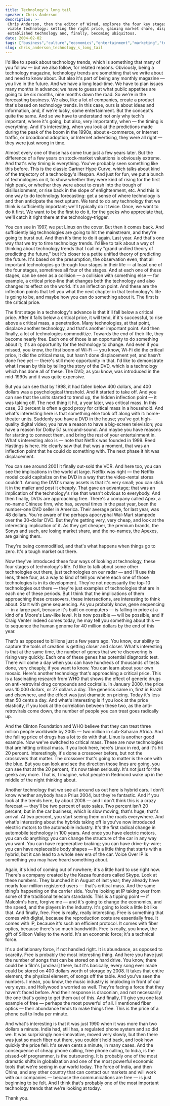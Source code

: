```yaml
---
title: Technology's long tail
speaker: Chris Anderson
description: >-
 Chris Anderson, then the editor of Wired, explores the four key stages of any
 viable technology: setting the right price, gaining market share, displacing an
 established technology and, finally, becoming ubiquitous.
date: 2004-02-02
tags: ["business","culture","economics","entertainment","marketing","technology"]
slug: chris_anderson_technology_s_long_tail
---
```


I'd like to speak about technology trends, which is something that many of you follow —
but we also follow, for related reasons. Obviously, being a technology magazine,
technology trends are something that we write about and need to know about. But also it's
part of being any monthly magazine — you live in the future. And we have a long lead-time.
We have to plan issues many months in advance; we have to guess at what public appetites
are going to be six months, nine months down the road. So we're in the forecasting
business. We also, like a lot of companies, create a product that's based on technology
trends. In this case, ours is about ideas and information, and, if we're lucky, some
entertainment. But the concept's quite the same. And so we have to understand not only why
tech's important, where it's going, but also, very importantly, when — the timing is
everything. And it's interesting, when you look at the predictions made during the peak of
the boom in the 1990s, about e-commerce, or Internet traffic, or broadband adoption, or
Internet advertising, they were all right — they were just wrong in time.

Almost every one of those has come true just a few years later. But the difference of a
few years on stock-market valuations is obviously extreme. And that's why timing is
everything. You've probably seen something like this before. This is the classic Gartner
Hype Curve, which talks about kind of the trajectory of a technology's lifespan. And just
for fun, we put a bunch of technologies on it, to show whether they were kind of rising
for the first high peak, or whether they were about to crash into the trough of
disillusionment, or rise back in the slope of enlightenment, etc. And this is one way to
do technology forecasting: get a sense of where technology is and then anticipate the next
upturn. We tend to do any technology that we think is sufficiently important; we'll
typically do it twice. Once, we want to do it first. We want to be the first to do it, for
the geeks who appreciate that, we'll catch it right there at the technology-trigger.

You can see in 1997, we put Linux on the cover. But then it comes back. And sufficiently
big technologies are going to hit the mainstream, and they're going to burst out. And then
it's time to do it again. Last year. And that's one way that we try to time technology
trends. I'd like to talk about a way of thinking about technology trends that I call my
"grand unified theory of predicting the future," but it's closer to a petite unified
theory of predicting the future. It's based on the presumption, the observation even, that
all important technologies go through four stages in their life — at least one of the four
stages, sometimes all four of the stages. And at each one of these stages, can be seen as
a collision — a collision with something else — for example, a critical price-line that
changes both the technology and also changes its effect on the world. It's an inflection
point. And these are the inflection points that tell you what the next chapter in that
technology's life is going to be, and maybe how you can do something about it. The first is
the critical price.

The first stage in a technology's advance is that it'll fall below a critical price. After
it falls below a critical price, it will tend, if it's successful, to rise above a
critical mass, a penetration. Many technologies, at that point, displace another
technology, and that's another important point. And then finally, a lot of technologies
commoditize. Towards the end of their life, they become nearly free. Each one of those is
an opportunity to do something about it; it's an opportunity for the technology to change.
And even if you missed, you know, the first boom of Wi-Fi — you know, Wi-Fi did the
critical price, it did the critical mass, but hasn't done displacement yet, and hasn't
done free yet — there's still more opportunity in that. I'd like to demonstrate what I mean
by this by telling the story of the DVD, which is a technology which has done all of
these. The DVD, as you know, was introduced in the mid-1990s and it was quite
expensive.

But you can see that by 1998, it had fallen below 400 dollars, and 400 dollars was a
psychological threshold. And it started to take off. And you can see that the units
started to trend up, the hidden inflection point — it was taking off. The next thing it
hit, a year later, was critical mass. In this case, 20 percent is often a good proxy for
critical mass in a household. And what's interesting here is that something else took off
along with it: home-theater units. Suddenly you have a DVD in the house; you've got
high-quality digital video; you have a reason to have a big-screen television; you have a
reason for Dolby 5.1 surround-sound. And maybe you have reasons for starting to connect
them, and bring the rest of your entertainment in. What's interesting also is — note that
Netflix was founded in 1999. Reed Hastings is here. He clearly saw that that was a moment,
that was an inflection point that he could do something with. The next phase it hit was
displacement.

You can see around 2001 it finally out-sold the VCR. And here too, you can see the
implications in the world at large. Netflix was right — the Netflix model could capitalize
on the DVD in a way that the video-rental stores couldn't. Among the DVD's many assets is
that it's very small; you can stick it in the mailer and post it cheaply. That gave an
advantage; that was an implication of the technology's rise that wasn't obvious to
everybody. And then finally, DVDs are approaching free. There's a company called Apex, a
no-name Chinese firm, who has, several times in the past year, been the number-one DVD
seller in America. Their average price, for last year, was 48 dollars. You're aware of the
perhaps apocryphal Wal-Mart stampede over the 30-dollar DVD. But they're getting very,
very cheap, and look at the interesting implication of it. As they get cheaper, the
premium brands, the Sonys and such, are losing market share, and the no-names, the Apexes,
are gaining them.

They're being commodified, and that's what happens when things go to zero. It's a tough
market out there. 

Now they've introduced these four ways of looking at technology, these four stages of
technology's life. I'd like to talk about some other technologies out there, just
technologies on our radar — and I'll use this lens, these four, as a way to kind of tell
you where each one of those technologies is in its development. They're not necessarily
the top-10 technologies out there — they're just examples of technologies that are in each
one of these periods. But I think that the implications of them approaching these
crossovers, these intersections, are interesting to think about. Start with gene
sequencing. As you probably know, gene sequencing — in a large part, because it's built on
computers — is falling in price at a kind of a Moore's Law-like level. It is now possible
— will be possible, and if Craig Venter indeed comes today, he may tell you something
about this — to sequence the human genome for 40 million dollars by the end of this
year.

That's as opposed to billions just a few years ago. You know, our ability to capture the
tools of creation is getting closer and closer. What's interesting is that at the same
time, the number of genes that we're discovering is rising very quickly. Each one of these
genes has potential diagnostic test. There will come a day when you can have hundreds of
thousands of tests done, very cheaply, if you want to know. You can learn about your own
mosaic. Here's another technology that's approaching a critical price. This is a
fascinating research from WHO that shows the effect of generic drugs on anti-retroviral
drug compounds and cocktails. In January 2000, the price was 10,000 dollars, or 27 dollars
a day. The generics came in, first in Brazil and elsewhere, and the effect was just
dramatic on pricing. Today it's less than 50 cents a day. And what's interesting is if you
look at the price elasticity, if you look at the correlation between these two, as the
anti-retrovirals come down, the number of people you can treat goes radically
up.

And the Clinton Foundation and WHO believe that they can treat three million people
worldwide by 2005 — two million in sub-Saharan Africa. And the falling price of drugs has
a lot to do with that. Linux is another good example. Now we've switched to critical mass.
These are now technologies that are hitting critical mass. If you look here, here's Linux
in red, and it's hit 20 percent. Interestingly, it's done a crossover before, but not the
crossovers that matter. The crossover that's going to matter is the one with the blue. But
you can look and see the direction those lines are going, you can see that at the 20
percent, it's now taken seriously. It's not just for the geeks any more. That is, I
imagine, what people in Redmond wake up in the middle of the night thinking about.

Another technology that we see all around us out here is hybrid cars. I don't know whether
anybody has a Prius 2004, but they're fantastic. And if you look at the trends here, by
about 2008 — and I don't think this is a crazy forecast — they'll be two percent of auto
sales. Two percent isn't 20 percent, but in the car business, which is slow moving, that's
huge; that's arrival. At two percent, you start seeing them on the roads everywhere. And
what's interesting about the hybrids taking off is you've now introduced electric motors
to the automobile industry. It's the first radical change in automobile technology in 100
years. And once you have electric motors, you can do anything: you can change the
structure of the car in any way you want. You can have regenerative braking; you can have
drive-by-wire; you can have replaceable body shapes — it's a little thing that starts with
a hybrid, but it can lead to a whole new era of the car. Voice Over IP is something you may
have heard something about.

Again, it's kind of coming out of nowhere; it's a little hard to use right now. There's a
company created by the Kazaa founders called Skype. Look at these numbers. They launched
it in August of last year; they already have nearly four million registered users — that's
critical mass. And the same thing's happening on the carrier side. You're looking at IP
taking over from some of the traditional telecom standards. This is a tipping point — if
Malcolm's here, forgive me — and it's going to change the economics, and the speed, and
the players in the industry. It's going to look a little bit like that. And finally, free.
Free is really, really interesting. Free is something that comes with digital, because the
reproduction costs are essentially free. It comes with IP, because it's such an efficient
protocol. It comes with fiber optics, because there's so much bandwidth. Free is really,
you know, the gift of Silicon Valley to the world. It's an economic force; it's a
technical force.

It's a deflationary force, if not handled right. It is abundance, as opposed to scarcity.
Free is probably the most interesting thing. And here you have just the number of songs
that can be stored on a hard drive. You know, there could be a film's [unclear] there, but
it's basically, every song ever made could be stored on 400 dollars worth of storage by
2008. It takes that entire element, the physical element, of songs off the table. And
you've seen the numbers. I mean, you know, the music industry is imploding in front of our
very eyes, and Hollywood's worried as well. They're facing a force that they haven't faced
before. And their response is draconian, and not necessarily the one that's going to get
them out of this. And finally, I'll give you one last example of free — perhaps the most
powerful of all. I mentioned fiber optics — their abundance tends to make things free.
This is the price of a phone call to India per minute.

And what's interesting is that it was just 1990 when it was more than two dollars a
minute. India had, still has, a regulated phone system and so did we. It was surprisingly
non-innovative, moved very slowly, but then there was just so much fiber out there, you
couldn't hold back, and look how quickly the price fell. It's seven cents a minute, in
many cases. And the consequence of cheap phone calling, free phone calling, to India, is
the pissed-off programmer, is the outsourcing. It is probably one of the most dramatic
shifts in globalization and one of the most powerful economic tools that we're seeing in
our world today. The force of India, and then China, and any other country that can
contact our markets and will work with our companies — because the communications are free
— is just beginning to be felt. And I think that's probably one of the most important
technology trends that we're looking at today.

Thank you.

<!--
ad_duration=3.33
comment_count=43
event="TED2004"
external_start_time=0
intro_duration=11.82
is_subtitle_required="False"
is_talk_featured="True"
language="en"
language_swap="False"
native_language="en"
number_of_related_talks=6
number_of_speakers=1
number_of_subtitled_videos=24
number_of_tags=6
number_of_talk_download_languages=24
number_of_talk_more_resources=0
number_of_talk_recommendations=0
number_of_talks_take_actions=0
post_ad_duration=0.83
published_timestamp="2007-04-27 00:11:00"
recording_date="2004-02-02"
speaker_description="Drone maker"
speaker_id=72
speaker_is_published=1
speaker_name="Chris Anderson"
talk_id=72
talk_name="Technology's long tail"
talks_tags=["business","culture","economics","entertainment","marketing","technology"]
url_audio="https://download.ted.com/talks/ChrisAnderson_2004.mp3?apikey=acme-roadrunner"
url_photo_speaker="https://pe.tedcdn.com/images/ted/1367_253x190.jpg"
url_photo_talk="https://pe.tedcdn.com/images/ted/399_480x360.jpg"
url_webpage="https://www.ted.com/talks/chris_anderson_technology_s_long_tail"
video_type_name="TED Stage Talk"
-->